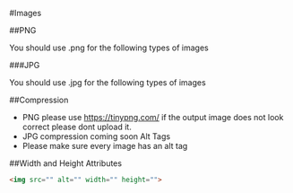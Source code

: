 #Images

##PNG

You should use .png for the following types of images 


###JPG

You should use .jpg for the following types of images 

##Compression 
- PNG please use https://tinypng.com/  if the output image does not look correct please dont upload it. 
- JPG compression coming soon
Alt Tags 
- Please make sure every image has an alt tag 

##Width and Height Attributes 

```html
<img src="" alt="" width="" height="">
```